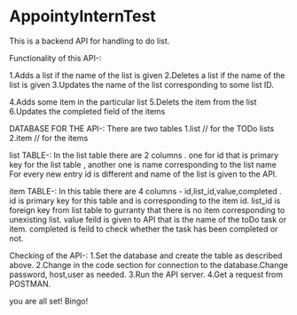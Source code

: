 # AppointyInternTest
This is a backend API for handling to do list.

Functionality of this API-:


1.Adds a list if the name of the list is given
2.Deletes a list if the name of the list is given
3.Updates the name of the list corresponding to some list ID.

4.Adds some item in the particular list
5.Delets the item from the list
6.Updates the completed field of the items

DATABASE FOR THE API-:
There are two tables 
1.list    // for the TODo lists
2.item    // for the items

list TABLE-:
In the list table there are 2 columns . one for id that is primary key for the list table , another one is name corresponding to the list name
For every new entry id is different and name of the list is given to the API.

item TABLE-:
In this table there are 4 columns - id,list_id,value,completed . id is primary key for this table and is corresponding to the item id.
list_id is foreign key from list table to gurranty that there is no item corresponding to unexisting list.
value feild is given to API that is the name of the toDo task or item.
completed is feild to check whether the task has been completed or not.

Checking of the API-:
1.Set the database and create the table as described above.
2.Change in the code section for connection to the database.Change password, host,user as needed.
3.Run the API server.
4.Get a request from POSTMAN.

you are all set! Bingo!
